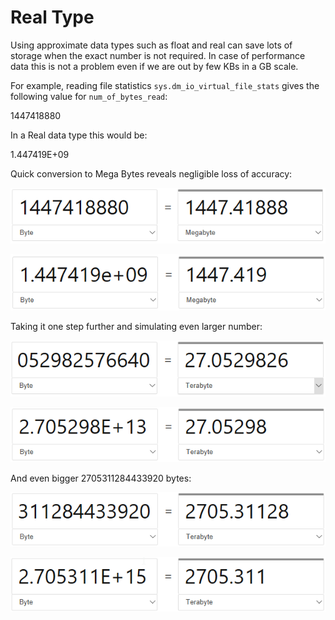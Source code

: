 # Real Type

Using approximate data types such as float and real can save lots of storage when the exact number is not required. In case of performance data this is not a problem even if we are out by few KBs in a GB scale.

For example, reading file statistics `sys.dm_io_virtual_file_stats` gives the following value for `num_of_bytes_read`:

1447418880

In a Real data type this would be:

1.447419E+09

Quick conversion to Mega Bytes reveals negligible loss of accuracy:

![](../../.gitbook/assets/image%20%2811%29.png)

![](../../.gitbook/assets/image%20%2864%29.png)

Taking it one step further and simulating even larger number:

![](../../.gitbook/assets/image%20%2850%29.png)

![](../../.gitbook/assets/image%20%284%29.png)

And even bigger 2705311284433920 bytes:

![](../../.gitbook/assets/image%20%287%29.png)

![](../../.gitbook/assets/image%20%2829%29.png)


